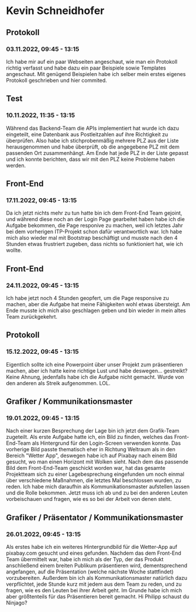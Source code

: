 # Kevin Schneidhofer


## Protokoll
### 03.11.2022, 09:45 - 13:15
Ich habe mir auf ein paar Webseiten angeschaut, wie man ein Protokoll richtig verfasst und habe dazu ein paar Beispiele sowie Templates angeschaut. Mit genügend Beispielen habe ich selber mein erstes eigenes Protokoll geschrieben und hier commited.


## Test
### 10.11.2022, 11:35 - 13:15
Während das Backend-Team die APIs implementiert hat wurde ich dazu eingeteilt, eine Datenbank aus Postleitzahlen auf ihre Richtigkeit zu überprüfen. Also habe ich stichprobenmäßig mehrere PLZ aus der Liste herausgenommen und habe überprüft, ob die angegebene PLZ mit dem passenden Ort zusammenhängt. Am Ende hat jede PLZ in der Liste gepasst und ich konnte berichten, dass wir mit den PLZ keine Probleme haben werden.


## Front-End
### 17.11.2022, 09:45 - 13:15
Da ich jetzt nichts mehr zu tun hatte bin ich dem Front-End Team gejoint, und während diese noch an der Login Page gearbeitet haben habe ich die Aufgabe bekommen, die Page responive zu machen, weil ich letztes Jahr bei dem vorherigen ITP-Projekt schon dafür verantwortlich war. Ich habe mich also wieder mal mit Bootstrap beschäftigt und musste nach den 4 Stunden etwas frustriert zugeben, dass nichts so funktioniert hat, wie ich wollte.


## Front-End
### 24.11.2022, 09:45 - 13:15
Ich habe jetzt noch 4 Stunden geopfert, um die Page responsive zu machen, aber die Aufgabe hat meine Fähigkeiten wohl etwas übersteigt. Am Ende musste ich mich also geschlagen geben und bin wieder in mein altes Team zurückgekehrt.


## Protokoll
### 15.12.2022, 09:45 - 13:15
Eigentlich sollte ich eine Powerpoint über unser Projekt zum präsentieren machen, aber ich hatte keine richtige Lust und habe deswegen... gestreikt? Keine Ahnung, jedenfalls habe ich die Aufgabe nicht gemacht. Wurde von den anderen als Streik aufgenommen. LOL.


## Grafiker / Kommunikationsmaster
### 19.01.2022, 09:45 - 13:15
Nach einer kurzen Besprechung der Lage bin ich jetzt dem Grafik-Team zugeteilt. Als erste Aufgabe hatte ich, ein Bild zu finden, welches das Front-End-Team als Hintergrund für den Login-Screen verwenden konnte. Das vorherige Bild passte thematisch eher in Richtung Weltraum als in den Bereich "Wetter App", deswegen habe ich auf Pixabay nach einem Bild gesucht, wo man einen Horizont mit Wolken sieht. Nach dem das passende Bild dem Front-End-Team geschickt worden war, hat das gesamte Projektteam sich zu einer Lagebesprechung eingefunden um noch einmal über verschiedene Maßnahmen, die letztes Mal beschlossen wurden, zu reden. Ich habe mich daraufhin als Kommunikationsmaster aufstellen lassen und die Rolle bekommen. Jetzt muss ich ab und zu bei den anderen Leuten vorbeischauen und fragen, wie es so bei der Arbeit von denen steht.


## Grafiker / Präsentator / Kommunikationsmaster
### 26.01.2022, 09:45 - 13:15
Als erstes habe ich ein weiteres Hintergrundbild für die Wetter-App auf pixabay.com gesucht und eines gefunden. Nachdem das dem Front-End Team übermittelt war, habe ich mich als der Typ, der das Produkt anschließend einem breiten Publikum präsentieren wird, dementsprechend angefangen, auf die Präsentation (welche nächste Woche stattfindet) vorzubereiten. Außerdem bin ich als Kommunikationsmaster natürlich dazu verpflichtet, jede Stunde kurz mit jedem aus dem Team zu reden, und zu fragen, wie es den Leuten bei ihrer Arbeit geht. Im Grunde habe ich mich aber größtenteils für das Präsentieren bereit gemacht. Hi Philipp schaust du Ninjago?